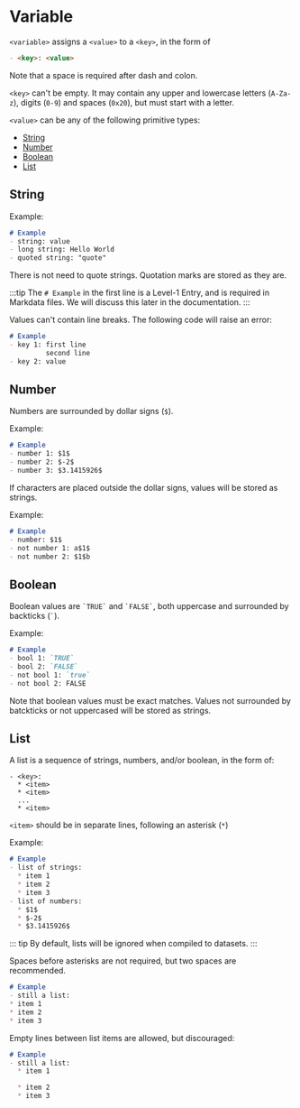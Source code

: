 # Variable

`<variable>` assigns a `<value>` to a `<key>`, in the form of

```markdown
- <key>: <value>
```
Note that a space is required after dash and colon.

`<key>` can't be empty.
It may contain any upper and lowercase letters (`A-Za-z`), digits (`0-9`) and spaces (`0x20`), but must start with a letter.

`<value>` can be any of the following primitive types:

- [String](#string)
- [Number](#number)
- [Boolean](#boolean)
- [List](#list)

## String

Example:
```markdown
# Example
- string: value
- long string: Hello World
- quoted string: "quote"
```

<EditorLite item="string" />

There is not need to quote strings.
Quotation marks are stored as they are.

:::tip
The `# Example` in the first line is a Level-1 Entry, and is required in Markdata files.
We will discuss this later in the documentation.
:::

Values can't contain line breaks.
The following code will raise an error:
```markdown
# Example
- key 1: first line
         second line
- key 2: value
```

## Number

Numbers are surrounded by dollar signs (`$`).

Example:
```markdown
# Example
- number 1: $1$
- number 2: $-2$
- number 3: $3.1415926$
```
<EditorLite item="number" />

If characters are placed outside the dollar signs, values will be stored as strings.

Example:
```markdown
# Example
- number: $1$
- not number 1: a$1$
- not number 2: $1$b
```
<EditorLite item="notNumber" />

## Boolean

Boolean values are `` `TRUE` `` and `` `FALSE` ``, both uppercase and surrounded by backticks (`` ` ``).

Example:

```markdown
# Example
- bool 1: `TRUE`
- bool 2: `FALSE`
- not bool 1: `true`
- not bool 2: FALSE
```
<EditorLite item="boolean" />

Note that boolean values must be exact matches.
Values not surrounded by batckticks or not uppercased will be stored as strings.

## List

A list is a sequence of strings, numbers, and/or boolean, in the form of:

```
- <key>:
  * <item>
  * <item>
  ...
  * <item>
```
`<item>` should be in separate lines, following an asterisk (`*`)

Example:
```markdown
# Example
- list of strings:
  * item 1
  * item 2
  * item 3
- list of numbers:
  * $1$
  * $-2$
  * $3.1415926$
```
<EditorLite item="list1" />

::: tip
By default, lists will be ignored when compiled to datasets.
:::

Spaces before asterisks are not required, but two spaces are recommended.

```markdown
# Example
- still a list:
* item 1
* item 2
* item 3
```

<EditorLite item="list2" />

Empty lines between list items are allowed, but discouraged:
```markdown
# Example
- still a list:
  * item 1

  * item 2
  * item 3
```
<EditorLite item="list3" />
